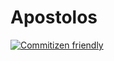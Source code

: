 # Apostolos
[![Commitizen friendly](https://img.shields.io/badge/commitizen-friendly-brightgreen.svg)](http://commitizen.github.io/cz-cli/)

